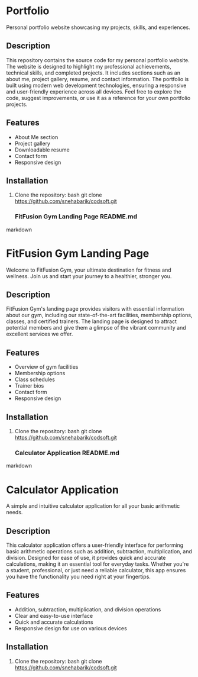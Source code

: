 # Portfolio

Personal portfolio website showcasing my projects, skills, and experiences.

## Description

This repository contains the source code for my personal portfolio website. The website is designed to highlight my professional achievements, technical skills, and completed projects. It includes sections such as an about me, project gallery, resume, and contact information. The portfolio is built using modern web development technologies, ensuring a responsive and user-friendly experience across all devices. Feel free to explore the code, suggest improvements, or use it as a reference for your own portfolio projects.

## Features

- About Me section
- Project gallery
- Downloadable resume
- Contact form
- Responsive design

## Installation

1. Clone the repository:
   bash
   git clone https://github.com/snehabarik/codsoft.git

   ### FitFusion Gym Landing Page README.md

markdown
# FitFusion Gym Landing Page

Welcome to FitFusion Gym, your ultimate destination for fitness and wellness. Join us and start your journey to a healthier, stronger you.

## Description

FitFusion Gym's landing page provides visitors with essential information about our gym, including our state-of-the-art facilities, membership options, classes, and certified trainers. The landing page is designed to attract potential members and give them a glimpse of the vibrant community and excellent services we offer.

## Features

- Overview of gym facilities
- Membership options
- Class schedules
- Trainer bios
- Contact form
- Responsive design

## Installation

1. Clone the repository:
   bash
   git clone https://github.com/snehabarik/codsoft.git

   ### Calculator Application README.md

markdown
# Calculator Application

A simple and intuitive calculator application for all your basic arithmetic needs.

## Description

This calculator application offers a user-friendly interface for performing basic arithmetic operations such as addition, subtraction, multiplication, and division. Designed for ease of use, it provides quick and accurate calculations, making it an essential tool for everyday tasks. Whether you're a student, professional, or just need a reliable calculator, this app ensures you have the functionality you need right at your fingertips.

## Features

- Addition, subtraction, multiplication, and division operations
- Clear and easy-to-use interface
- Quick and accurate calculations
- Responsive design for use on various devices

## Installation

1. Clone the repository:
   bash
   git clone https://github.com/snehabarik/codsoft.git
